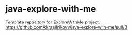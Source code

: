 # java-explore-with-me
Template repository for ExploreWithMe project.
https://github.com/kkrasilnikovv/java-explore-with-me/pull/3
